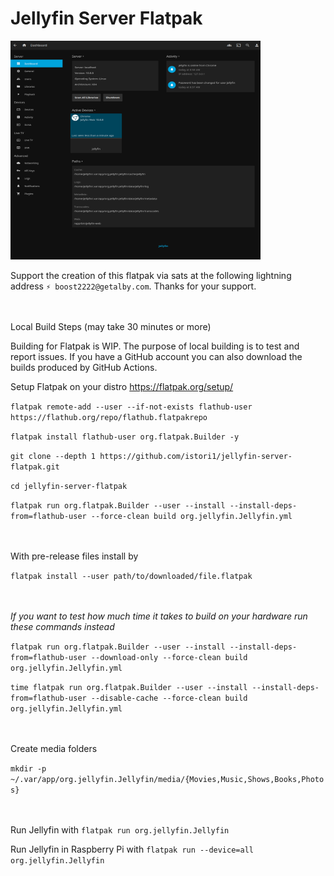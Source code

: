 # Jellyfin Server Flatpak

 <img src="https://github.com/istori1/jellyfin-server-flatpak/raw/main/localhost_8096.png" alt="Dashboard" width="400" height="350"> 

Support the creation of this flatpak via sats at the following lightning address `⚡️ boost2222@getalby.com`. Thanks for your support.

<br><br>Local Build Steps (may take 30 minutes or more)

Building for Flatpak is WIP. The purpose of local building is to test and report issues. If you have a GitHub account you can also download the builds produced by GitHub Actions.

Setup Flatpak on your distro https://flatpak.org/setup/

`flatpak remote-add --user --if-not-exists flathub-user https://flathub.org/repo/flathub.flatpakrepo`

`flatpak install flathub-user org.flatpak.Builder -y`

`git clone --depth 1 https://github.com/istori1/jellyfin-server-flatpak.git`

`cd jellyfin-server-flatpak`

`flatpak run org.flatpak.Builder --user --install --install-deps-from=flathub-user --force-clean build org.jellyfin.Jellyfin.yml`

<br><br>With pre-release files install by

`flatpak install --user path/to/downloaded/file.flatpak`

<br><br>*If you want to test how much time it takes to build on your hardware run these commands instead*

`flatpak run org.flatpak.Builder --user --install --install-deps-from=flathub-user --download-only --force-clean build org.jellyfin.Jellyfin.yml`

`time flatpak run org.flatpak.Builder --user --install --install-deps-from=flathub-user --disable-cache --force-clean build org.jellyfin.Jellyfin.yml`

<br><br>Create media folders

`mkdir -p ~/.var/app/org.jellyfin.Jellyfin/media/{Movies,Music,Shows,Books,Photos}`


<br><br>Run Jellyfin with `flatpak run org.jellyfin.Jellyfin`

Run Jellyfin in Raspberry Pi with `flatpak run --device=all org.jellyfin.Jellyfin`
